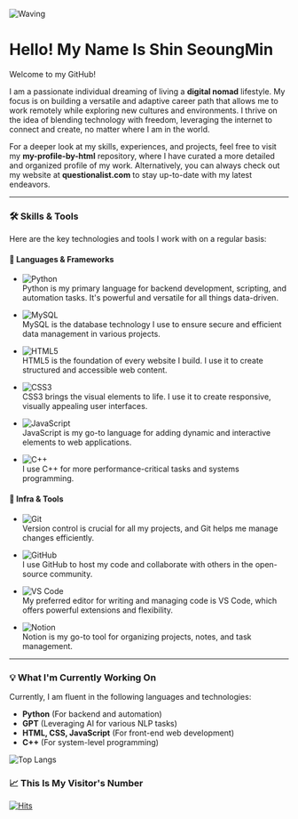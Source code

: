 ![Waving](https://capsule-render.vercel.app/api?type=waving&height=200&text=Thanks+For+Visit&fontAlign=40&fontAlignY=40&color=gradient)

# Hello! My Name Is **Shin SeoungMin**  
Welcome to my GitHub!

I am a passionate individual dreaming of living a **digital nomad** lifestyle. My focus is on building a versatile and adaptive career path that allows me to work remotely while exploring new cultures and environments. I thrive on the idea of blending technology with freedom, leveraging the internet to connect and create, no matter where I am in the world.

For a deeper look at my skills, experiences, and projects, feel free to visit my **my-profile-by-html** repository, where I have curated a more detailed and organized profile of my work. Alternatively, you can always check out my website at **questionalist.com** to stay up-to-date with my latest endeavors.

---

### 🛠️ **Skills & Tools**

Here are the key technologies and tools I work with on a regular basis:

#### 🚀 **Languages & Frameworks**
- ![Python](https://img.shields.io/badge/python-3776AB.svg?&style=for-the-badge&logo=python&logoColor=white)  
  Python is my primary language for backend development, scripting, and automation tasks. It's powerful and versatile for all things data-driven.

- ![MySQL](https://img.shields.io/badge/mysql-4479A1.svg?&style=for-the-badge&logo=mysql&logoColor=white)  
  MySQL is the database technology I use to ensure secure and efficient data management in various projects.

- ![HTML5](https://img.shields.io/badge/HTML5-E34F26.svg?&style=for-the-badge&logo=html5&logoColor=white)  
  HTML5 is the foundation of every website I build. I use it to create structured and accessible web content.

- ![CSS3](https://img.shields.io/badge/CSS3-1572B6.svg?&style=for-the-badge&logo=css3&logoColor=white)  
  CSS3 brings the visual elements to life. I use it to create responsive, visually appealing user interfaces.

- ![JavaScript](https://img.shields.io/badge/JavaScript-F7DF1E.svg?&style=for-the-badge&logo=javascript&logoColor=white)  
  JavaScript is my go-to language for adding dynamic and interactive elements to web applications.

- ![C++](https://img.shields.io/badge/C++-00599C.svg?&style=for-the-badge&logo=cplusplus&logoColor=white)  
  I use C++ for more performance-critical tasks and systems programming.

#### 🧰 **Infra & Tools**
- ![Git](https://img.shields.io/badge/git-F05032.svg?&style=for-the-badge&logo=git&logoColor=white)  
  Version control is crucial for all my projects, and Git helps me manage changes efficiently.

- ![GitHub](https://img.shields.io/badge/github-181717.svg?&style=for-the-badge&logo=github&logoColor=white)  
  I use GitHub to host my code and collaborate with others in the open-source community.

- ![VS Code](https://img.shields.io/badge/vscode-007ACC.svg?&style=for-the-badge&logo=visualstudiocode&logoColor=white)  
  My preferred editor for writing and managing code is VS Code, which offers powerful extensions and flexibility.

- ![Notion](https://img.shields.io/badge/notion-000000.svg?&style=for-the-badge&logo=notion&logoColor=white)  
  Notion is my go-to tool for organizing projects, notes, and task management.

---

### 💡 **What I'm Currently Working On**

Currently, I am fluent in the following languages and technologies:
- **Python** (For backend and automation)
- **GPT** (Leveraging AI for various NLP tasks)
- **HTML, CSS, JavaScript** (For front-end web development)
- **C++** (For system-level programming)

![Top Langs](https://github-readme-stats.vercel.app/api/top-langs/?username=whitecrowclown&layout=compact)

### 📈 **This Is My Visitor's Number**

[![Hits](https://hits.seeyoufarm.com/api/count/incr/badge.svg?url=https%3A%2F%2Fgithub.com%2Fwhitecrowclown&count_bg=%2379C83D&title_bg=%23555555&icon=&icon_color=%23E7E7E7&title=hits&edge_flat=false)](https://hits.seeyoufarm.com)
